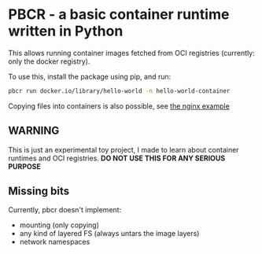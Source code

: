 # PBCR - a basic container runtime written in Python

This allows running container images fetched from OCI registries (currently: only the docker registry).

To use this, install the package using pip, and run:
```bash
pbcr run docker.io/library/hello-world -n hello-world-container
````

Copying files into containers is also possible, see [the nginx example](examples/nginx/run.sh)

## WARNING

This is just an experimental toy project, I made to learn about container runtimes and OCI registries.
**DO NOT USE THIS FOR ANY SERIOUS PURPOSE**

## Missing bits

Currently, pbcr doesn't implement:
- mounting (only copying)
- any kind of layered FS (always untars the image layers)
- network namespaces
